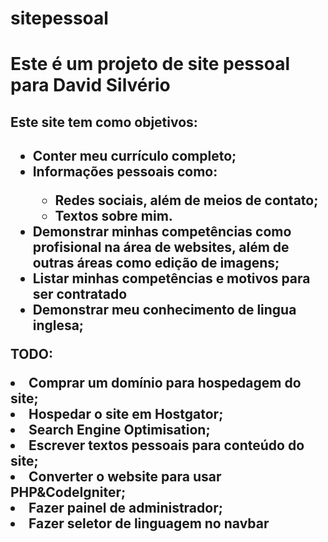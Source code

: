 # sitepessoal

<h1>Este é um projeto de site pessoal para David Silvério</h1>
<h2>Este site tem como objetivos:<h2>
<ul>
  <li>Conter meu currículo completo;</li>
  <li>Informações pessoais como:</li>
    <ul>
      <li>Redes sociais, além de meios de contato;</li>
      <li>Textos sobre mim.</li>
    </ul>
  <li>Demonstrar minhas competências como profisional na área de websites, além de outras áreas como edição de imagens;</li>
  <li>Listar minhas competências e motivos para ser contratado</li>
  <li>Demonstrar meu conhecimento de lingua inglesa;</li>
 </ul>
 
TODO:
<li>Comprar um domínio para hospedagem do site;</li>
<li>Hospedar o site em Hostgator;</li>
<li>Search Engine Optimisation;</li>
<li>Escrever textos pessoais para conteúdo do site;</li>
<li>Converter o website para usar PHP&CodeIgniter;</li>
<li>Fazer painel de administrador;</li>
<li>Fazer seletor de linguagem no navbar</li>
